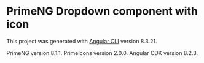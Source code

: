 # PrimeNG Dropdown component with icon

This project was generated with [Angular CLI](https://github.com/angular/angular-cli) version 8.3.21.

PrimeNG version 8.1.1.
PrimeIcons version 2.0.0.
Angular CDK version 8.2.3.
